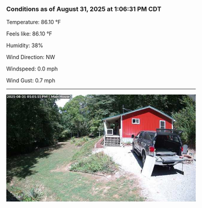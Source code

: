 ### Conditions as of August 31, 2025 at 1:06:31 PM CDT 

Temperature: 86.10 &deg;F

Feels like: 86.10 &deg;F

Humidity: 38%

Wind Direction: NW

Windspeed: 0.0 mph

Wind Gust: 0.7 mph

---

<img src="./images/latest.jpeg"/>

